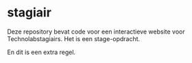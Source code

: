 # stagiair
Deze repository bevat code voor een interactieve website voor Technolabstagiairs. Het is een stage-opdracht.

En dit is een extra regel.
